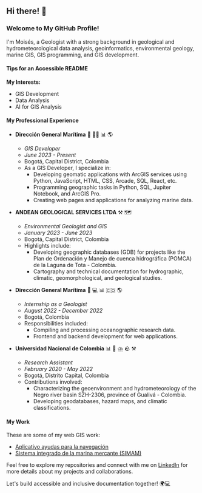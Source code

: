 ## Hi there! 👋

### Welcome to My GitHub Profile!

I'm Moisés, a Geologist with a strong background in geological and hydrometeorological data analysis, geoinformatics, environmental geology, marine GIS, GIS programming, and GIS development.

#### Tips for an Accessible README

**My Interests:**
- GIS Development
- Data Analysis
- AI for GIS Analysis

#### My Professional Experience

- **Dirección General Marítima** :ocean: 👨‍💻 📊 🌎 
  - *GIS Developer*
  - *June 2023 - Present*
  - Bogotá, Capital District, Colombia
  - As a GIS Developer, I specialize in:
    - Developing geomatic applications with ArcGIS services using Python, JavaScript, HTML, CSS, Arcade, SQL, React, etc.
    - Programming geographic tasks in Python, SQL, Jupiter Notebook, and ArcGIS Pro.
    - Creating web pages and applications for analyzing marine data.

- **ANDEAN GEOLOGICAL SERVICES LTDA** ⚒️ 🗺️ 
  - *Environmental Geologist and GIS*
  - *January 2023 - June 2023*
  - Bogotá, Capital District, Colombia
  - Highlights include:
    - Developing geographic databases (GDB) for projects like the Plan de Ordenación y Manejo de cuenca hidrográfica (POMCA) de la Laguna de Tota - Colombia.
    - Cartography and technical documentation for hydrographic, climatic, geomorphological, and geological studies.

- **Dirección General Marítima** :ocean: 💻 📊 🇨🇴 🌎 
  - *Internship as a Geologist*
  - *August 2022 - December 2022*
  - Bogotá, Colombia
  - Responsibilities included:
    - Compiling and processing oceanographic research data.
    - Frontend and backend development for web applications.

- **Universidad Nacional de Colombia**  📊 📄 ⛈️ 🪨 ⚒️
  - *Research Assistant*
  - *February 2020 - May 2022*
  - Bogotá, Distrito Capital, Colombia
  - Contributions involved:
    - Characterizing the geoenvironment and hydrometeorology of the Negro river basin SZH-2306, province of Gualivá - Colombia.
    - Developing geodatabases, hazard maps, and climatic classifications.

#### My Work
These are some of my web GIS work:
- [Aplicativo ayudas para la navegación](https://ide.dimar.mil.co/Aplicativo_Se%C3%B1alizacion_Maritima/)
- [Sistema integrado de la marina mercante (SIMAM)](https://ide.dimar.mil.co/simam/)

Feel free to explore my repositories and connect with me on [LinkedIn](https://www.linkedin.com/in/mois%C3%A9s-a-santizo-fuentes-3a893a19b/?locale=en_US) for more details about my projects and collaborations.

Let's build accessible and inclusive documentation together! 🌍💻


